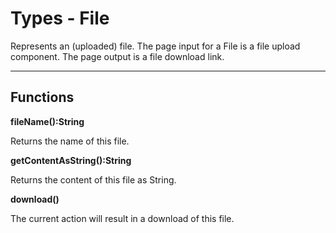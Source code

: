 # Types - File

Represents an (uploaded) file. The page input for a File is a file upload component. The page output is a file download link.

---

Functions
----

**fileName():String**

Returns the name of this file.

**getContentAsString():String**

Returns the content of this file as String.

**download()**

The current action will result in a download of this file.
